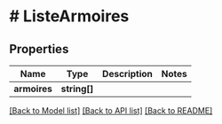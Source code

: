 # # ListeArmoires

## Properties

Name | Type | Description | Notes
------------ | ------------- | ------------- | -------------
**armoires** | **string[]** |  |

[[Back to Model list]](../../README.md#models) [[Back to API list]](../../README.md#endpoints) [[Back to README]](../../README.md)
